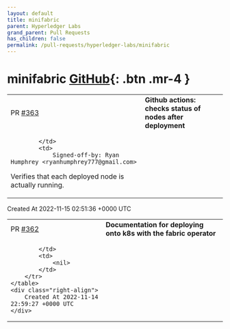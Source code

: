 ```yaml
---
layout: default
title: minifabric
parent: Hyperledger Labs
grand_parent: Pull Requests
has_children: false
permalink: /pull-requests/hyperledger-labs/minifabric
---
```


# minifabric <span class="fs-3 right-align">[GitHub](https://github.com/hyperledger-labs/minifabric){: .btn .mr-4 }</span>


<div>
    <table>
        <tr>
            <td>
                PR <a href="https://github.com/hyperledger-labs/minifabric/pull/363" class=".btn">#363</a>
            </td>
            <td>
                <b>
                    Github actions: checks status of nodes after deployment
                </b>
            </td>
        </tr>
        <tr>
            <td>
                
            </td>
            <td>
                Signed-off-by: Ryan Humphrey <ryanhumphrey777@gmail.com>
Verifies that each deployed node is actually running. 
            </td>
        </tr>
    </table>
    <div class="right-align">
        Created At 2022-11-15 02:51:36 +0000 UTC
    </div>
</div>

<div>
    <table>
        <tr>
            <td>
                PR <a href="https://github.com/hyperledger-labs/minifabric/pull/362" class=".btn">#362</a>
            </td>
            <td>
                <b>
                    Documentation for deploying onto k8s with the fabric operator
                </b>
            </td>
        </tr>
        <tr>
            <td>
                
            </td>
            <td>
                <nil>
            </td>
        </tr>
    </table>
    <div class="right-align">
        Created At 2022-11-14 22:59:27 +0000 UTC
    </div>
</div>

